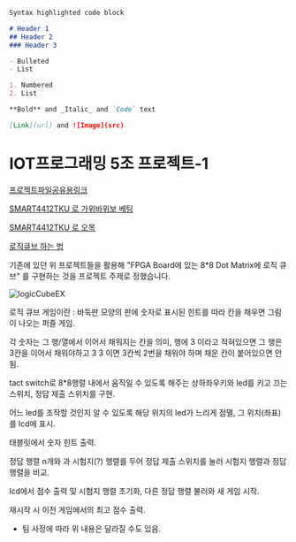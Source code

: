 ```markdown
Syntax highlighted code block

# Header 1
## Header 2
### Header 3

- Bulleted
- List

1. Numbered
2. List

**Bold** and _Italic_ and `Code` text

[Link](url) and ![Image](src)
```

# IOT프로그래밍 5조 프로젝트-1

[프로젝트파일공유용링크](https://github.com/gururur/IOT5T)

[SMART4412TKU 로 가위바위보 베팅](https://syki66.github.io/blog/2020/06/15/H-smart4412TKU.html)

[SMART4412TKU 로 오목](https://github.com/Seungkyu8/Smart4412-IoT-program)

[로직큐브 하는 법](https://m.blog.naver.com/PostView.naver?isHttpsRedirect=true&blogId=logic_puzzle&logNo=130074665885)

기존에 있던 위 프로젝트들을 활용해 "FPGA Board에 있는 8*8 Dot Matrix에 로직 큐브" 를 구현하는 것을 프로젝트 주제로 정했습니다.

![logicCubeEX](https://user-images.githubusercontent.com/64446278/168637674-e1dbbc83-505f-49af-8bdf-7ff927f7b60d.png)

로직 큐브 게임이란 : 바둑판 모양의 판에 숫자로 표시된 힌트를 따라 칸을 채우면 그림이 나오는 퍼즐 게임.

각 숫자는 그 행/열에서 이어서 채워지는 칸을 의미, 행에 3 이라고 적혀있으면 그 행은 3칸을 이어서 채워야하고 3 3 이면 3칸씩 2번을 채워야 하며 채운 칸이 붙어있으면 안됨.

tact switch로 8*8행렬 내에서 움직일 수 있도록 해주는 상하좌우키와 led를 키고 끄는 스위치, 정답 제출 스위치를 구현.

어느 led를 조작할 것인지 알 수 있도록 해당 위치의 led가 느리게 점멸, 그 위치(좌표)를 lcd에 표시.

태블릿에서 숫자 힌트 출력.

정답 행렬 n개와 과 시험지(?) 행렬를 두어 정답 제출 스위치를 눌러 시험지 행렬과 정답 행렬을 비교.

lcd에서 점수 출력 및 시험지 행렬 초기화, 다른 정답 행렬 불러와 새 게임 시작.

재시작 시 이전 게임에서의 최고 점수 출력.



* 팀 사정에 따라 위 내용은 달라질 수도 있음.


